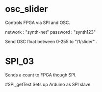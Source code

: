# osc_slider
Controls FPGA via SPI and OSC.

 network : "synth-net"
 password : "synth123"

Send OSC float between 0-255 to  "/1/slider" .

# SPI_03
Sends a count to FPGA though SPI.

#SPI_getTest
Sets up Arduino as SPI slave. 
